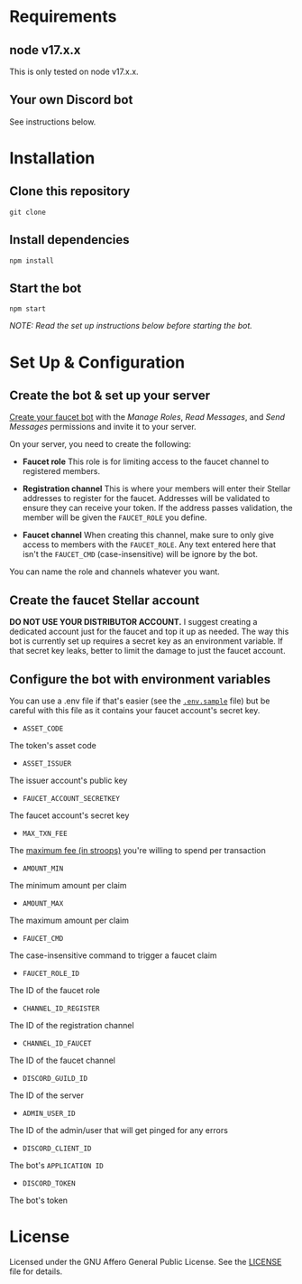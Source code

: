 # Requirements

## node v17.x.x
This is only tested on node v17.x.x.

## Your own Discord bot
See instructions below.


# Installation
## Clone this repository
`git clone`

## Install dependencies
`npm install`

## Start the bot
`npm start`

_NOTE: Read the set up instructions below before starting the bot._


# Set Up & Configuration


## Create the bot & set up your server

[Create your faucet bot](https://discordjs.guide/preparations/setting-up-a-bot-application.html#creating-your-bot) with the _Manage Roles_, _Read Messages_, and _Send Messages_ permissions and invite it to your server.

On your server, you need to create the following:

- **Faucet role**
This role is for limiting access to the faucet channel to registered members.

- **Registration channel**
This is where your members will enter their Stellar addresses to register for the faucet. Addresses will be validated to ensure they can receive your token. If the address passes validation, the member will be given the `FAUCET_ROLE` you define.

- **Faucet channel**
When creating this channel, make sure to only give access to members with the `FAUCET_ROLE`. Any text entered here that isn't the `FAUCET_CMD` (case-insensitive) will be ignore by the bot.

You can name the role and channels whatever you want.

## Create the faucet Stellar account
**DO NOT USE YOUR DISTRIBUTOR ACCOUNT.** I suggest creating a dedicated account just for the faucet and top it up as needed. The way this bot is currently set up requires a secret key as an environment variable. If that secret key leaks, better to limit the damage to just the faucet account.

## Configure the bot with environment variables
You can use a .env file if that's easier (see the [`.env.sample`](.env.sample) file) but be careful with this file as it contains your faucet account's secret key.

- `ASSET_CODE`

The token's asset code

- `ASSET_ISSUER`

The issuer account's public key

- `FAUCET_ACCOUNT_SECRETKEY`

The faucet account's secret key

- `MAX_TXN_FEE`

The [maximum fee (in stroops)](https://developers.stellar.org/docs/glossary/fees/) you're willing to spend per transaction

- `AMOUNT_MIN`

The minimum amount per claim

- `AMOUNT_MAX`

The maximum amount per claim

- `FAUCET_CMD`

The case-insensitive command to trigger a faucet claim

- `FAUCET_ROLE_ID`

The ID of the faucet role

- `CHANNEL_ID_REGISTER`

The ID of the registration channel

- `CHANNEL_ID_FAUCET`

The ID of the faucet channel

- `DISCORD_GUILD_ID`

The ID of the server

- `ADMIN_USER_ID`

The ID of the admin/user that will get pinged for any errors

- `DISCORD_CLIENT_ID`

The bot's `APPLICATION ID`

- `DISCORD_TOKEN`

The bot's token


# License
Licensed under the GNU Affero General Public License. See the [LICENSE](./LICENSE) file for details.
